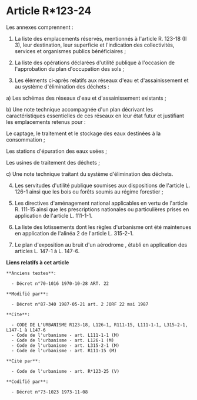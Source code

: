 # Article R*123-24

Les annexes comprennent :

1. La liste des emplacements réservés, mentionnés à l'article R. 123-18 (II 3), leur destination, leur superficie et
l'indication des collectivités, services et organismes publics bénéficiaires ;

2. La liste des opérations déclarées d'utilité publique à l'occasion de l'approbation du plan d'occupation des sols ;

3. Les éléments ci-après relatifs aux réseaux d'eau et d'assainissement et au système d'élimination des déchets :

a) Les schémas des réseaux d'eau et d'assainissement existants ;

b) Une note technique accompagnée d'un plan décrivant les caractéristiques essentielles de ces réseaux en leur état futur et
justifiant les emplacements retenus pour :

Le captage, le traitement et le stockage des eaux destinées à la consommation ;

Les stations d'épuration des eaux usées ;

Les usines de traitement des déchets ;

c) Une note technique traitant du système d'élimination des déchets.

4. Les servitudes d'utilité publique soumises aux dispositions de l'article L. 126-1 ainsi que les bois ou forêts soumis au
régime forestier ;

5. Les directives d'aménagement national applicables en vertu de l'article R. 111-15 ainsi que les prescriptions nationales
ou particulières prises en application de l'article L. 111-1-1.

6. La liste des lotissements dont les règles d'urbanisme ont été maintenues en application de l'alinéa 2 de l'article L.
315-2-1.

7. Le plan d'exposition au bruit d'un aérodrome , établi en application des articles L. 147-1 à L. 147-6.

**Liens relatifs à cet article**

	**Anciens textes**:

	  - Décret n°70-1016 1970-10-28 ART. 22

	**Modifié par**:

	  - Décret n°87-340 1987-05-21 art. 2 JORF 22 mai 1987

	**Cite**:

	  - CODE DE L'URBANISME R123-18, L126-1, R111-15, L111-1-1, L315-2-1, L147-1 à L147-6
	  - Code de l'urbanisme - art. L111-1-1 (M)
	  - Code de l'urbanisme - art. L126-1 (M)
	  - Code de l'urbanisme - art. L315-2-1 (M)
	  - Code de l'urbanisme - art. R111-15 (M)

	**Cité par**:

	  - Code de l'urbanisme - art. R*123-25 (V)

	**Codifié par**:

	  - Décret n°73-1023 1973-11-08
